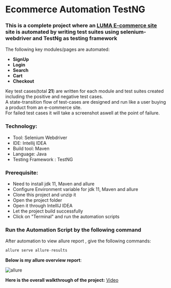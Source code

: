 # Ecommerce Automation TestNG

### This is a complete project where an [LUMA E-commerce site](https://magento.softwaretestingboard.com/) site is automated by writing test suites using selenium-webdriver and TestNg as testing framework

The following key modules/pages are automated:

- **SignUp**
- **Login**
- **Search**
- **Cart**
- **Checkout**</br>

Key test cases(total **21**) are written for each module and test suites created including the positive and negative test cases.</br>A state-transition flow of test-cases are designed and run like a user buying a product from an e-commerce site.</br>
For failed test cases it will take a screenshot aswell at the point of failure.


### Technology: </br>

- Tool: Selenium Webdriver
- IDE: Intellij IDEA
- Build tool: Maven
- Language: Java
- Testing Framework : TestNG

### Prerequisite: </br>

- Need to install jdk 11, Maven and allure
- Configure Environment variable for jdk 11, Maven and allure
- Clone this project and unzip it
- Open the project folder
- Open it through IntellIJ IDEA
- Let the project build successfully
- Click on "Terminal" and run the automation scripts

### Run the Automation Script by the following command

 After automation to view allure report , give the following commands:

```java
allure serve allure-results
```

**Below is my allure overview report**:

![allure](https://drive.google.com/drive/folders/1XePPRbPe54i6ITbip0LwTuuzGOlEN8aX)

**Here is the overall walkthrough of the project:** [Video](https://drive.google.com/file/d/1fx4bMzsdBhugkUjqPKAI1z9UCwFo8W_-/view?usp=sharing)</br>
